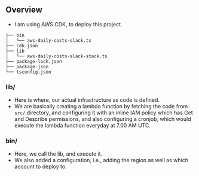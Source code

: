 ## Overview

* I am using AWS CDK, to deploy this project.

```
├── bin
│   └── aws-daily-costs-slack.ts
├── cdk.json
├── lib
│   └── aws-daily-costs-slack-stack.ts
├── package-lock.json
├── package.json
└── tsconfig.json
```

### lib/

* Here is where, our actual infrastructure as code is defined.
* We are basically creating a lambda function by fetching the code from `src/` directory, and configuring it with an inline IAM policy which has Get and Describe permissions, and also configuring a cronjob, which would execute the lambda function everyday at 7.00 AM UTC.

### bin/

* Here, we call the lib, and execute it.
* We also added a configuration, i.e., adding the region as well as which account to deploy to.
